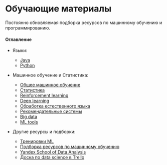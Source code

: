# Обучающие материалы

Постоянно обновляемая подборка ресурсов по машинному обучению и программированию.

#### Оглавление

* Языки:
  * [Java](/java.md)
  * [Python](/python.md)

* Машинное обучение и Статистика:
  * [Общее машинное обучение](/machine-learning.md)
  * [Статистика](/statistics.md)
  * [Reinforcement learning](/reinforcement-learning.md)
  * [Deep learning](/deep-learning.md)
  * [Обработка естественного языка](/nlp.md)
  * [Рекомендательные системы](/recommender-systems.md)
  * [Big data](/big-data.md)
  * [ML tools](/ml-tools.md)

* Другие ресурсы и подборки:
  * [Тренировки ML](http://mltrainings.ru/?filter=activ)
  * [Подборка ресурсов по машинному обучению](https://github.com/demidovakatya/vvedenie-mashinnoe-obuchenie)
  * [Yandex School of Data Analysis](https://github.com/yandexdataschool)
  * [Доска по data science в Trello](https://trello.com/b/rbpEfMld/data-science)

